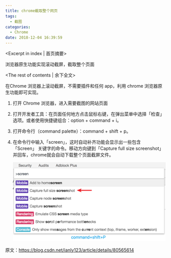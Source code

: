 ```yaml
---
title: chrome截取整个网页
tags:
  - 截图
categories:
  - Chrome
date: 2018-12-04 16:39:59
---
```

<Excerpt in index | 首页摘要> 

浏览器原生功能实现滚动截屏，截取整个页面

<!-- more -->
<The rest of contents | 余下全文>

在Chrome 浏览器上滚动截屏，不需要插件和任何 app，利用 chrome 浏览器原生功能即可实现。

1. 打开 Chrome 浏览器，进入需要截图的网站页面

2. 打开开发者工具：在页面任何地方点击鼠标右键，在弹出菜单中选择「检查」选项。或者使用快捷键组合：option + command + i。

3. 打开命令行（command palette）：command + shift + p。

4. 在命令行中输入「screen」，这时自动补齐功能会显示出一些包含 「Screen」 关键字的命令。移动方向键到「Capture full size screenshot」并回车，chrome就会自动下载整个页面截屏文件。

   ![chrome截图](2018-12-04-chrome截取整个网页/chrome截图.png)


原文：https://blog.csdn.net/ianly123/article/details/80565614 

